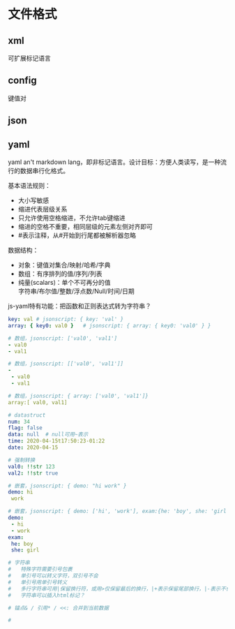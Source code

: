# 文件格式

## xml
可扩展标记语言
## config
键值对
## json

## yaml
yaml an't markdown lang，即非标记语言。设计目标：方便人类读写，是一种流行的数据串行化格式。

基本语法规则：
+ 大小写敏感
+ 缩进代表层级关系
+ 只允许使用空格缩进，不允许tab键缩进
+ 缩进的空格不重要，相同层级的元素左侧对齐即可
+ #表示注释，从#开始到行尾都被解析器忽略

数据结构：
+ 对象：键值对集合/映射/哈希/字典
+ 数组：有序排列的值/序列/列表
+ 纯量(scalars)：单个不可再分的值  
字符串/布尔值/整数/浮点数/Null/时间/日期

js-yaml特有功能：把函数和正则表达式转为字符串？

```yaml
key: val # jsonscript: { key: 'val' } 
array: { key0: val0 }   # jsonscript: { array: { key0: 'val0' } }

# 数组，jsonscript: ['val0', 'val1']
- val0
- val1

# 数组，jsonscript: [['val0', 'val1']]
-
 - val0
 - val1

# 数组，jsonscript: { array: ['val0', 'val1']}
array:[ val0, val1]

# datastruct
num: 34
flag: false
data: null  # null可用~表示
time: 2020-04-15t17:50:23-01:22
date: 2020-04-15

# 强制转换
val0: !!str 123
val2: !!str true

# 嵌套，jsonscript: { demo: "hi work" }
demo: hi
 work

# 嵌套，jsonscript: { demo: ['hi', 'work'], exam:{he: 'boy', she: 'girl' } }
demo:
 - hi
 - work
exam:
 he: boy
 she: girl

# 字符串
#   特殊字符需要引号包裹
#   单引号可以转义字符，双引号不会
#   单引号用单引号转义
#   多行字符串可用|保留换行符，或用>仅保留最后的换行，|+表示保留尾部换行，|-表示不保留尾部换行
#   字符串可以插入html标记？

# 锚点& / 引用* / <<: 合并到当前数据

# 

```
